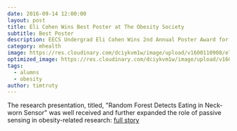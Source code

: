 ```yaml
---
date: 2016-09-14 12:00:00
layout: post
title: Eli Cohen Wins Best Poster at The Obesity Society
subtitle: Best Poster
description: EECS Undergrad Eli Cohen Wins 2nd Annual Poster Award for Excellence in Science at The Obesity Society's Annual Scientific Meeting
category: mhealth
image: https://res.cloudinary.com/dciykvm1w/image/upload/v1600110908/eli-cohen_mcfnxl.jpg
optimized_image: https://res.cloudinary.com/dciykvm1w/image/upload/v1600110908/eli-cohen_mcfnxl.jpg
tags:
  - alumns
  - obesity
author: timtruty
---
```


The research presentation, titled, "Random Forest Detects Eating in Neck-worn Sensor" was well received and further expanded the role of passive sensing in obesity-related research:   [full story](https://www.mccormick.northwestern.edu/computer-science/news-events/news/articles/2016/eli-cohen-wins-2nd-annual-poster-award-for-excellence-in-science.html)